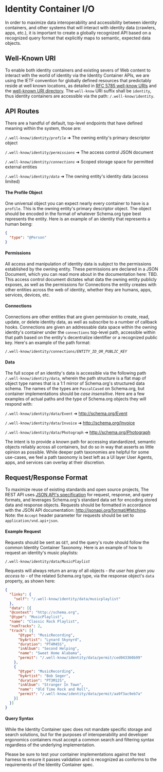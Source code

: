 # Identity Container I/O

In order to maximize data interoperability and accessibility between identity containers, and other systems that will interact with identity data (crawlers, apps, etc.), it is important to create a globally recognized API based on a recognized query format that explicitly maps to semantic, expected data objects.

## Well-Known URI

To enable both identity containers and existing severs of Web content to interact with the world of identity via the Identity Container APIs, we are using the IETF convention for globally defined resources that predictably reside at well known locations, as detailed in [RFC 5785 well-know URIs][13f07ee0] and the [well-known URI directory][6cc282d2]. The `well-know` URI suffix shall be `identity`, thus identity containers are accessible via the path: `/.well-know/identity`.

## API Routes

There are a handful of default, top-level endpoints that have defined meaning within the system, those are:

  `/.well-know/identity/`*`profile`* ➜ The owning entity's primary descriptor object

  `/.well-know/identity/`*`permissions`* ➜ The access control JSON document

  `/.well-know/identity/`*`connections`* ➜ Scoped storage space for permitted external entities

  `/.well-know/identity/`*`data`* ➜ The owning entity's identity data (access limited)

#### The Profile Object

One universal object you can expect nearly every container to have is a `profile`. This is the owning entity's primary descriptor object. The object should be encoded in the format of whatever Schema.org type best represents the entity. Here is an example of an identity that represents a human being:

```json
{
  "type": "@Person"
}
```

#### Permissions

All access and manipulation of identity data is subject to the permissions established by the owning entity. These permissions are declared in a JSON Document, which you can read more about in the documentation here: TBD. This access control document dictates what data the owning entity publicly exposes, as well as the permissions for Connections the entity creates with other entities across the web of identity, whether they are humans, apps, services, devices, etc.

#### Connections

Connections are other entities that are given permission to create, read, update, or delete identity data, as well as subscribe to a number of callback hooks. Connections are given an addressable data space within the owning identity's container under the `connections` top-level path, accessible within that path based on the entity's decentralize identifier or a recognized public key. Here's an example of the path format:

`/.well-know/identity/connections/`*`ENTITY_ID_OR_PUBLIC_KEY`*

#### Data

The full scope of an identity's data is accessible via the following path `/.well-know/identity/data`, wherein the path structure is a flat map of object type names that is a 1:1 mirror of Schema.org's structured data schema. The names of the types are `PascalCased` on Schema.org, but container implementations should be *case insensitive*. Here are a few examples of actual paths and the type of Schema.org objects they will respond with:

`/.well-know/identity/data/Event` ➜ http://schema.org/Event

`/.well-know/identity/data/Invoice` ➜ http://schema.org/Invoice

`/.well-know/identity/data/Photograph` ➜ http://schema.org/Photograph

The intent is to provide a known path for accessing standardized, semantic objects reliably across all containers, but do so in way that asserts as little opinion as possible. While deeper path taxonomies are helpful for some use-cases, we feel a path taxonomy is best left as a UI layer User Agents, apps, and services can overlay at their discretion.

## Request/Response Format

To maximize reuse of existing standards and open source projects, The REST API uses [JSON API's specification][2773b365] for request, response, and query formats, and leverages Schema.org's standard data set for encoding stored data and response objects. Requests should be formatted in accordance with the JSON API documentation: http://jsonapi.org/format/#fetching. Note: the `Accept` header parameter for requests should be set to `application/vnd.api+json`.

#### Example Request

Requests should be sent as `GET`, and the query's route should follow the common Identity Container Taxonomy. Here is an example of how to request an identity's music playlists:

`/.well-know/identity/data/`*`MusicPlaylist`*

Requests will always return an array of all objects - *the user has given you access to* - of the related Schema.org type, via the response object's `data` property, as shown here:

```json
{
  "links": {
    "self": "/.well-know/identity/data/musicplaylist"
  },
  "data": [{
  "@context": "http://schema.org",
  "@type": "MusicPlaylist",
  "name": "Classic Rock Playlist",
  "numTracks": 2,
  "track": [{
      "@type": "MusicRecording",
      "byArtist": "Lynard Skynyrd",
      "duration": "PT4M45S",
      "inAlbum": "Second Helping",
      "name": "Sweet Home Alabama",
      "permit": "/.well-know/identity/data/permit/ced043360b99"
    },
    {
      "@type": "MusicRecording",
      "byArtist": "Bob Seger",
      "duration": "PT3M12S",
      "inAlbum": "Stranger In Town",
      "name": "Old Time Rock and Roll",
      "permit": "/.well-know/identity/data/permit/aa9f3ac9eb7a"
    }]
  }]
}
```

#### Query Syntax

While the Identity Container spec does not mandate specific storage and search solutions, but for the purposes of interoperability and developer ergonomics containers must accept a common search and filtering syntax regardless of the underlying implementation.

Please be sure to test your container implementations against the test harness to ensure it passes validation and is recognized as conforms to the requirements of the Identity Container spec.


  [13f07ee0]: https://tools.ietf.org/html/rfc5785 "IETF well-know URIs"
  [6cc282d2]: https://www.ietf.org/assignments/well-known-uris/well-known-uris.xml "well-known URI Directory"
  [2773b365]: http://jsonapi.org/format/ "JSON API Spec"
